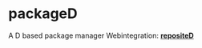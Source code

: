 # packageD
A D based package manager
Webintegration: **[repositeD](https://github.com/0xNiklas/reposited)**
